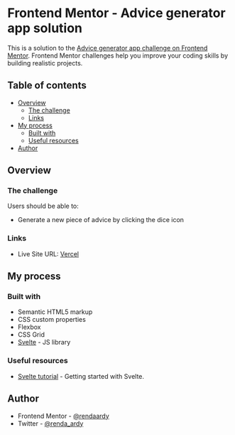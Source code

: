 # Frontend Mentor - Advice generator app solution

This is a solution to the [Advice generator app challenge on Frontend Mentor](https://www.frontendmentor.io/challenges/advice-generator-app-QdUG-13db). Frontend Mentor challenges help you improve your coding skills by building realistic projects.

## Table of contents

- [Overview](#overview)
  - [The challenge](#the-challenge)
  - [Links](#links)
- [My process](#my-process)
  - [Built with](#built-with)
  - [Useful resources](#useful-resources)
- [Author](#author)

## Overview

### The challenge

Users should be able to:

- Generate a new piece of advice by clicking the dice icon

### Links

- Live Site URL: [Vercel](https://advice-generator-app-sandy-sigma.vercel.app/)

## My process

### Built with

- Semantic HTML5 markup
- CSS custom properties
- Flexbox
- CSS Grid
- [Svelte](https://svelte.dev/) - JS library

### Useful resources

- [Svelte tutorial](https://svelte.dev/tutorial) - Getting started with Svelte.

## Author

- Frontend Mentor - [@rendaardy](https://www.frontendmentor.io/profile/rendaardy)
- Twitter - [@renda_ardy](https://www.twitter.com/renda_ardy)
